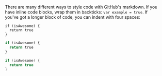 There are many different ways to style code with GitHub's markdown. If you have
inline code blocks, wrap them in backticks: `var example = true`.  If you've got
a longer block of code, you can indent with four spaces:
```
if (isAwesome) {
  return true
}
```
```python
if (isAwesome) {
  return true
}
```
```scala
if (isAwesome) {
  return true
}
```